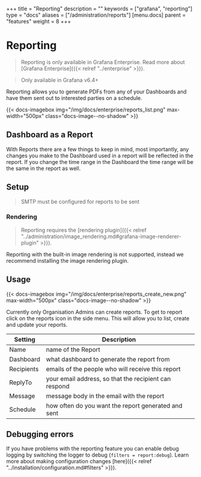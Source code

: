 +++
title = "Reporting"
description = ""
keywords = ["grafana", "reporting"]
type = "docs"
aliases = ["/administration/reports"]
[menu.docs]
parent = "features"
weight = 8
+++

# Reporting

> Reporting is only available in Grafana Enterprise. Read more about [Grafana Enterprise]({{< relref "../enterprise" >}}).

> Only available in Grafana v6.4+

Reporting allows you to generate PDFs from any of your Dashboards and have them sent out to interested parties on a schedule.

{{< docs-imagebox img="/img/docs/enterprise/reports_list.png" max-width="500px" class="docs-image--no-shadow" >}}

## Dashboard as a Report

With Reports there are a few things to keep in mind, most importantly, any changes you make to the Dashboard used in a report will be reflected in the report. If you change the time range in the Dashboard the time range will be the same in the report as well.

## Setup

> SMTP must be configured for reports to be sent


### Rendering

> Reporting requires the [rendering plugin]({{< relref "../administration/image_rendering.md#grafana-image-renderer-plugin" >}}).

Reporting with the built-in image rendering is not supported, instead we recommend installing the image rendering plugin.

## Usage

{{< docs-imagebox img="/img/docs/enterprise/reports_create_new.png" max-width="500px" class="docs-image--no-shadow" >}}

Currently only Organisation Admins can create reports. To get to report click on the reports icon in the side menu. This will allow you to list, create and update your reports.

| Setting       | Description                                                       |
| --------------|------------------------------------------------------------------ |
| Name          | name of the Report                                                |
| Dashboard     | what dashboard to generate the report from                        |
| Recipients    | emails of the people who will receive this report                 |
| ReplyTo       | your email address, so that the recipient can respond             |
| Message       | message body in the email with the report                         |
| Schedule      | how often do you want the report generated and sent               |

## Debugging errors

If you have problems with the reporting feature you can enable debug logging by switching the logger to debug (`filters = report:debug`). Learn more about making configuration changes [here]({{< relref "../installation/configuration.md#filters" >}}).
